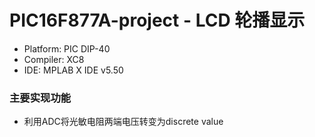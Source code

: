 # PIC16F877A-project - LCD 轮播显示
  
  - Platform: PIC DIP-40
  - Compiler: XC8
  - IDE: MPLAB X IDE v5.50

### 主要实现功能
  - 利用ADC将光敏电阻两端电压转变为discrete value
